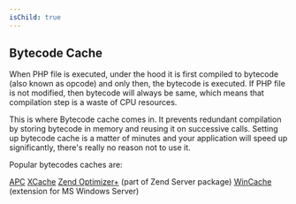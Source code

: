 ```yaml
---
isChild: true
---
```


## Bytecode Cache

When PHP file is executed, under the hood it is first compiled to bytecode (also known as opcode) and only then, the bytecode is executed.
If PHP file is not modified, then bytecode will always be same, which means that compilation step is a waste of CPU resources.

This is where Bytecode cache comes in. It prevents redundant compilation by storing bytecode in memory and reusing it on successive calls.
Setting up bytecode cache is a matter of minutes and your application will speed up significantly, there's really no reason not to use it.

Popular bytecodes caches are:

[APC](http://php.net/manual/en/book.apc.php)
[XCache](http://xcache.lighttpd.net/)
[Zend Optimizer+](http://www.zend.com/products/server/) (part of Zend Server package)
[WinCache](http://www.iis.net/download/wincacheforphp) (extension for MS Windows Server)